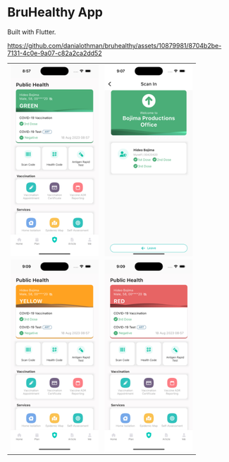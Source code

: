 # BruHealthy App

Built with Flutter.



https://github.com/danialothman/bruhealthy/assets/10879981/8704b2be-7131-4c0e-9a07-c82a2ca2dd52



<table>
<tr>
<td><img src="image/screenshot.png" width="200"></td>
<td><img src="image/screenshot-scanin.png" width="200"></td></tr>
<tr>
<td><img src="image/screenshot-yellow.png" width="200"></td>
<td><img src="image/screenshot-red.png" width="200"></td></tr>
</table>
